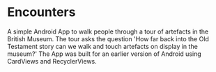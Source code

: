 # Encounters
A simple Android App to walk people through a tour of artefacts in the British Museum.
The tour asks the question 'How far back into the Old Testament story can we walk and touch artefacts on display in the museum?'
The App was built for an earlier version of Android using CardViews and RecyclerViews.
